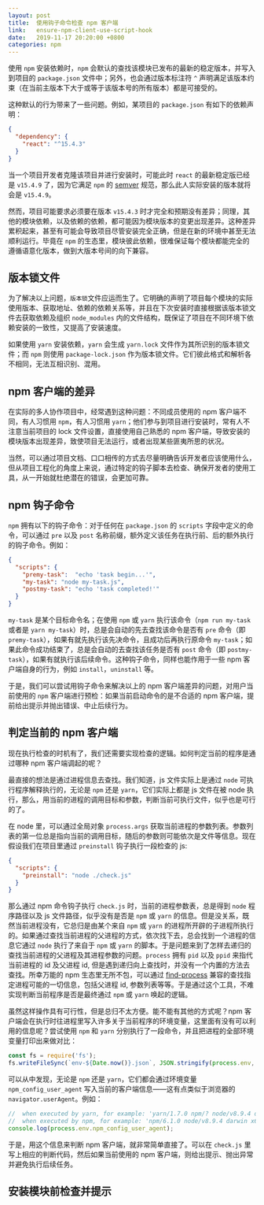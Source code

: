 ```yaml
---
layout: post
title:  使用钩子命令检查 npm 客户端
link:   ensure-npm-client-use-script-hook
date:   2019-11-17 20:20:00 +0800
categories: npm
---
```


使用 `npm` 安装依赖时，`npm` 会默认的查找该模块已发布的最新的稳定版本，并写入到项目的 `package.json` 文件中；另外，也会通过版本标注符 `^` 声明满足该版本约束（在当前主版本下大于或等于该版本号的所有版本）都是可接受的。

这种默认的行为带来了一些问题。例如，某项目的 `package.json` 有如下的依赖声明：

```json
{
  "dependency": {
    "react": "^15.4.3"
  }
}
```

当一个项目开发者克隆该项目并进行安装时，可能此时 `react` 的最新稳定版已经是 `v15.4.9` 了，因为它满足 `npm` 的 [semver](https://docs.npmjs.com/misc/semver) 规范，那么此人实际安装的版本就将会是 `v15.4.9`。

然而，项目可能要求必须要在版本 `v15.4.3` 时才完全和预期没有差异；同理，其他的模块依赖，以及依赖的依赖，都可能因为模块版本的变更出现差异。这种差异累积起来，甚至有可能会导致项目尽管安装完全正确，但是在新的环境中甚至无法顺利运行。毕竟在 `npm` 的生态里，模块彼此依赖，很难保证每个模块都能完全的遵循语意化版本，做到大版本号间的向下兼容。

## 版本锁文件

为了解决以上问题，`版本锁`文件应运而生了。它明确的声明了项目每个模块的实际使用版本、获取地址、依赖的依赖关系等，并且在下次安装时直接根据该版本锁文件去获取依赖及组织 `node_modules` 内的文件结构，既保证了项目在不同环境下依赖安装的一致性，又提高了安装速度。

如果使用 `yarn` 安装依赖，`yarn` 会生成 `yarn.lock` 文件作为其所识别的版本锁文件；而 `npm` 则使用 `package-lock.json` 作为版本锁文件。它们彼此格式和解析各不相同，无法互相识别、混用。

## npm 客户端的差异

在实际的多人协作项目中，经常遇到这种问题：不同成员使用的 npm 客户端不同，有人习惯用 `npm`，有人习惯用 `yarn`；他们参与到项目进行安装时，常有人不注意当前项目的 lock 文件设置，直接使用自己熟悉的 npm 客户端，导致安装的模块版本出现差异，致使项目无法运行，或者出现某些匪夷所思的状况。

当然，可以通过项目文档、口口相传的方式去尽量明确告诉开发者应该使用什么，但从项目工程化的角度上来说，通过特定的钩子脚本去检查、确保开发者的使用工具，从一开始就杜绝潜在的错误，会更加可靠。

## npm 钩子命令

`npm` 拥有以下的钩子命令：对于任何在 `package.json` 的 `scripts` 字段中定义的命令，可以通过 `pre` 以及 `post` 名称前缀，额外定义该任务在执行前、后的额外执行的钩子命令。例如：

```json
{
  "scripts": {
    "premy-task":  "echo 'task begin...'",
    "my-task": "node my-task.js",
    "postmy-task": "echo 'task completed!'"
  }
}
```

`my-task` 是某个目标命令名；在使用 `npm` 或 `yarn` 执行该命令（`npm run my-task` 或者是 `yarn my-task`）时，总是会自动的先去查找该命令是否有 `pre` 命令（即 `premy-task`），如果有就先执行该先决命令，且成功后再执行原命令 `my-task`；如果此命令成功结束了，总是会自动的去查找该任务是否有 `post` 命令（即 `postmy-task`），如果有就执行该后续命令。这种钩子命令，同样也能作用于一些 npm 客户端自身的行为，例如 `install`，`uninstall` 等。

于是，我们可以尝试用钩子命令来解决以上的 npm 客户端差异的问题，对用户当前使用的 `npm` 客户端进行预检：如果当前启动命令的是不合适的 npm 客户端，提前给出提示并抛出错误、中止后续行为。

## 判定当前的 npm 客户端

现在执行检查的时机有了，我们还需要实现检查的逻辑。如何判定当前的程序是通过哪种 npm 客户端调起的呢？

最直接的想法是通过进程信息去查找。我们知道，js 文件实际上是通过 `node` 可执行程序解释执行的，无论是 `npm` 还是 `yarn`，它们实际上都是 js 文件在被 node 执行，那么，用当前的进程的调用目标和参数，判断当前可执行文件，似乎也是可行的了。

在 node 里，可以通过全局对象 `process.args` 获取当前进程的参数列表。参数列表的第一位总是指向当前的调用目标，随后的参数则可能依次是文件等信息。现在假设我们在项目里通过 `preinstall` 钩子执行一段检查的 js:

```json
{
  "scripts": {
    "preinstall": "node ./check.js"
  }
}
```

那么通过 npm 命令钩子执行 `check.js` 时，当前的进程参数表，总是得到 `node` 程序路径以及 js 文件路径，似乎没有是否是 `npm` 或 `yarn` 的信息。但是没关系，既然当前进程没有，它总归是由某个来自 `npm` 或 `yarn` 的进程所开辟的子进程所执行的。如果通过查找当前进程的父进程的方式，依次找下去，总会找到一个进程的信息它通过 `node` 执行了来自于 `npm` 或 `yarn` 的脚本。于是问题来到了怎样去递归的查找当前进程的父进程及其进程参数的问题。`process` 拥有 `pid` 以及 `ppid` 来指代当前进程的 id 及父进程 id, 但是遇到递归向上查找时，并没有一个内置的方法去查找。所幸万能的 npm 生态里无所不包，可以通过 [find-process](https://github.com/yibn2008/find-process) 兼容的查找指定进程可能的一切信息，包括父进程 id, 参数列表等等。于是通过这个工具，不难实现判断当前程序是否是最终通过 `npm` 或 `yarn` 唤起的逻辑。

虽然这样操作具有可行性，但是总归不太方便。能不能有其他的方式呢？npm 客户端会在执行时往进程里写入许多关于当前程序的环境变量，这里面有没有可以利用的信息呢？尝试使用 `npm` 和 `yarn` 分别执行了一段命令，并且把进程的全部环境变量打印出来做对比：

```javascript
const fs = require('fs');
fs.writeFileSync(`env-${Date.now()}.json`, JSON.stringify(process.env, null, 2));
```

可以从中发现，无论是 `npm` 还是 `yarn`，它们都会通过环境变量 `npm_config_user_agent` 写入当前的客户端信息——这有点类似于浏览器的 `navigator.userAgent`。例如：

```javascript
//  when executed by yarn, for example: 'yarn/1.7.0 npm/? node/v8.9.4 darwin x64'
//  when executed by npm, for example: 'npm/6.1.0 node/v8.9.4 darwin x64'
console.log(process.env.npm_config_user_agent);
```

于是，用这个信息来判断 npm 客户端，就非常简单直接了。可以在 `check.js` 里写上相应的判断代码，然后如果当前使用的 npm 客户端，则给出提示、抛出异常并避免执行后续任务。

## 安装模块前检查并提示